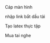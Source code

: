 <!-- ASUS -->

Cáp màn hình

<!-- !  123 host -->

<!-- Tai video -->

nhập link
bắt dầu tải

<!--  -->

Tạo latex thực tập
<!--  -->
Mua tai nghe